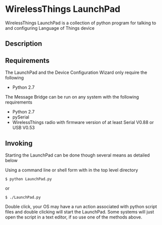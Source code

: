 # WirelessThings LaunchPad
WirelessThings LaunchPad is a collection of python program for talking to and configuring Language of Things device

## Description


## Requirements
The LaunchPad and the Device Configuration Wizard only require the following
* Python 2.7

The Message Bridge can be run on any system with the following requirements
* Python 2.7
* pySerial
* WirelessThings radio with firmware version of at least Serial V0.88 or USB V0.53

## Invoking
Starting the LaunchPad can be done though several means as detailed below

Using a command line or shell form with in the top level directory

    $ python LaunchPad.py

or

    $ ./LaunchPad.py

Double click, your OS may have a run action associated with python script files and double clicking will start the LaunchPad. Some systems will just open the script in a text editor, if so use one of the methods above.
